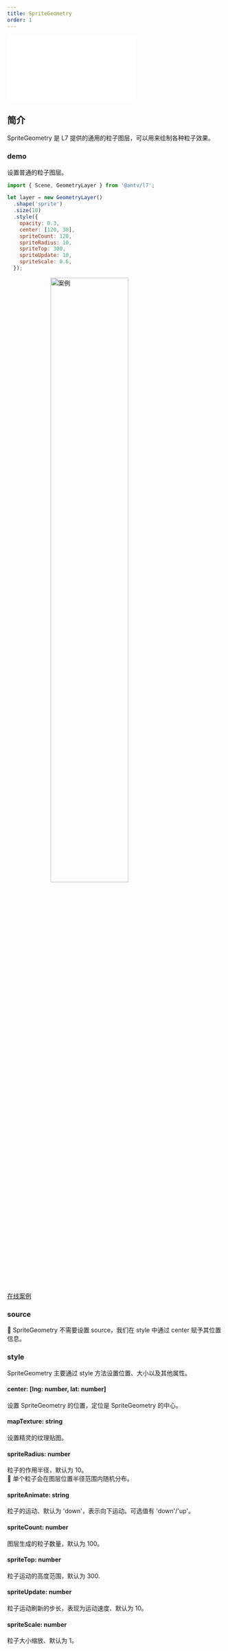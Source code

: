 ```yaml
---
title: SpriteGeometry
order: 1
---
```


<embed src="@/docs/api/common/style.md"></embed>

## 简介

SpriteGeometry 是 L7 提供的通用的粒子图层，可以用来绘制各种粒子效果。

### demo

设置普通的粒子图层。

```javascript
import { Scene, GeometryLayer } from '@antv/l7';

let layer = new GeometryLayer()
  .shape('sprite')
  .size(10)
  .style({
    opacity: 0.3,
    center: [120, 30],
    spriteCount: 120,
    spriteRadius: 10,
    spriteTop: 300,
    spriteUpdate: 10,
    spriteScale: 0.6,
  });
```

<img width="60%" style="display: block;margin: 0 auto;" alt="案例" src='https://gw.alipayobjects.com/mdn/rms_816329/afts/img/A*PEd7RasIpiEAAAAAAAAAAAAAARQnAQ'>

[在线案例](/examples/geometry/geometry#snow)

### source

🌟 SpriteGeometry 不需要设置 source，我们在 style 中通过 center 赋予其位置信息。

### style

SpriteGeometry 主要通过 style 方法设置位置、大小以及其他属性。

#### center: [lng: number, lat: number]

设置 SpriteGeometry 的位置，定位是 SpriteGeometry 的中心。

#### mapTexture: string

设置精灵的纹理贴图。

#### spriteRadius: number

粒子的作用半径，默认为 10。  
🌟 单个粒子会在图层位置半径范围内随机分布。

#### spriteAnimate: string

粒子的运动、默认为 'down'，表示向下运动。可选值有 'down'/'up'。

#### spriteCount: number

图层生成的粒子数量，默认为 100。

#### spriteTop: number

粒子运动的高度范围，默认为 300.

#### spriteUpdate: number

粒子运动刷新的步长，表现为运动速度、默认为 10。

#### spriteScale: number

粒子大小缩放、默认为 1。
